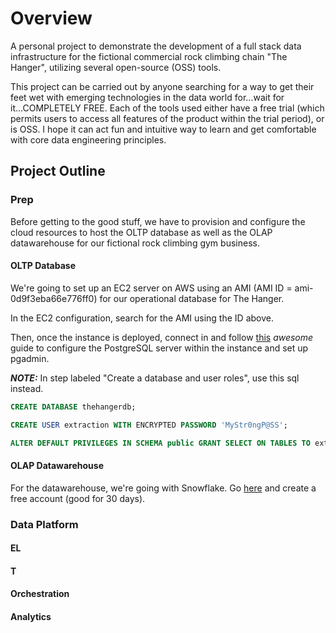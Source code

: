 # Overview
A personal project to demonstrate the development of a full stack data infrastructure for the fictional commercial rock climbing chain "The Hanger", utilizing several open-source (OSS) tools.

This project can be carried out by anyone searching for a way to get their feet wet with emerging technologies in the data world for...wait for it...COMPLETELY FREE. Each of the tools used either have a free trial (which permits users to access all features of the product within the trial period), or is OSS. I hope it can act fun and intuitive way to learn and get comfortable with core data engineering principles. 

## Project Outline
### Prep
Before getting to the good stuff, we have to provision and configure the cloud resources to host the OLTP database as well as the OLAP datawarehouse for our fictional rock climbing gym business. 
#### OLTP Database
We're going to set up an EC2 server on AWS using an AMI (AMI ID = ami-0d9f3eba66e776ff0) for our operational database for The Hanger. 

In the EC2 configuration, search for the AMI using the ID above. 

Then, once the instance is deployed, connect in and follow [this](https://cloudinfrastructureservices.co.uk/how-to-setup-install-postgresql-server-on-azure-aws-gcp) *awesome* guide to configure the PostgreSQL server within the instance and set up pgadmin.

***NOTE:*** In step labeled "Create a database and user roles", use this sql instead.

```sql
CREATE DATABASE thehangerdb;

CREATE USER extraction WITH ENCRYPTED PASSWORD 'MyStr0ngP@SS';

ALTER DEFAULT PRIVILEGES IN SCHEMA public GRANT SELECT ON TABLES TO extraction;
```


#### OLAP Datawarehouse
For the datawarehouse, we're going with Snowflake. Go [here](https://signup.snowflake.com/?utm_cta=trial-en-www-homepage-top-right-nav-ss-evg&_ga=2.74406678.547897382.1657561304-1006975775.1656432605&_gac=1.254279162.1656541671.Cj0KCQjw8O-VBhCpARIsACMvVLPE7vSFoPt6gqlowxPDlHT6waZ2_Kd3-4926XLVs0QvlzvTvIKg7pgaAqd2EALw_wcB) and create a free account (good for 30 days).

### Data Platform

#### EL

#### T

#### Orchestration

#### Analytics



